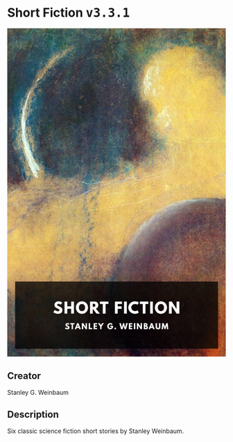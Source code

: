 
# Short Fiction <kbd>v3.3.1</kbd>

<center>
  <img src="./cover-1024.jpg"/>
</center>

## Creator
Stanley G. Weinbaum

## Description
Six classic science fiction short stories by Stanley Weinbaum.
